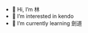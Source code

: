 - 👋 Hi, I’m 林
- 👀 I’m interested in kendo 
- 🌱 I’m currently learning 劍道
  





<!---
Lin9505/Lin9505 is a ✨ special ✨ repository because its `README.md` (this file) appears on your GitHub profile.
You can click the Preview link to take a look at your changes.
--->
